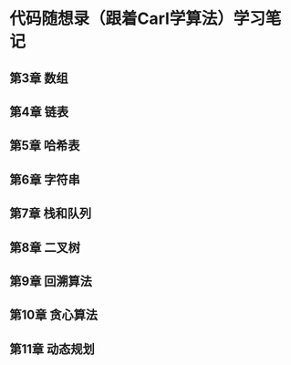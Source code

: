 # 代码随想录（跟着Carl学算法）学习笔记

## 第3章 数组
## 第4章 链表
## 第5章 哈希表
## 第6章 字符串
## 第7章 栈和队列
## 第8章 二叉树
## 第9章 回溯算法
## 第10章 贪心算法
## 第11章 动态规划